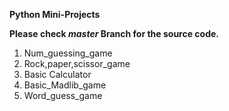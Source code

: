 **Python Mini-Projects**

**Please check _master_ Branch for the source code.**

1. Num_guessing_game
2. Rock,paper,scissor_game
3. Basic Calculator
4. Basic_Madlib_game
5. Word_guess_game
